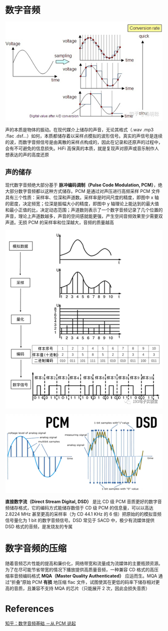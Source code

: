 # 数字音频

![sound](../../resource/dac.jpg)

声的本质是物体的振动。在现代媒介上储存的声音，无论其格式（.wav .mp3 .flac .dsf...）如何，本质都储存着以采样点模拟的波形信号。真实的声信号是连续的波，而数字音频信号是由离散的采样点构成的，因此在记录和还原声的过程中，会有不可避免的信息损失。HiFi 高保真的本质，就是复现声对原声或音乐制作人想表达的声的高度还原

## 声的储存

现代数字音频绝大部分基于 **脉冲编码调制（Pulse Code Modulation, PCM）**，绝大部分数字音频都以这种方式储存。PCM 是通过对声压进行高频采样 PCM 文件具有三个性质：采样率、位深和声道数。采样率是时间尺度的精度，即图中 x 轴的密度，决定频宽；位深是振幅大小的精度，即图中 y 轴理论上能达到的最大值和最小正值的比，决定动态范围；声道数则表示了一个数字音频记录了几个位置的声音，理论上声道数越多，声音的空间感就能更强，产生空间音频效果至少需要双声道。无损 PCM 的采样率和位深越大，音频的质量越高

![PCM](../resource/PCM.png)

![PCM vs DSD](../../resource/pcmvsdsd.webp)

**直接数字流（Direct Stream Digital, DSD）** 是比 CD 级 PCM 音质更好的数字音频储存格式，它的编码方式能储存数倍于 CD 级 PCM 的信息量，可以以高达 2.8224 MHz 甚至更高的采样率（为 CD 44.1 KHz 的 6 倍）把原始的的模拟音频信号量化为 1 bit 的数字音频信号。DSD 常见于 SACD 中，极少有流媒体提供 DSD 格式的音频，是发烧友的专属

# 数字音频的压缩

随着音频芯片性能的提高和廉价化，网络带宽和流量成为流媒体的主要瓶颈资源。为了在尽可能节省带宽的情况下播放提供高质量音频，一种兼容 CD 格式的高压缩率音频编码格式 **MQA（Master Quality Authenticated）** 应运而生。MQA 通过“折叠”原始 PCM **有损** 地压缩 flac 文件，试图使其在更低的码率下储存相对更高的音质，且兼容不支持 MQA 的芯片（只能展开 2 次，因此会损失音质）

# References

[知乎：数字音频基础 ­­­­­－从 PCM 说起](https://zhuanlan.zhihu.com/p/212318683)
